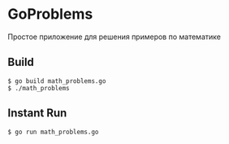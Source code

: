 # GoProblemsПростое приложение для решения примеров по математике ## Build```console$ go build math_problems.go$ ./math_problems```## Instant Run```console$ go run math_problems.go```